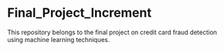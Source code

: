 # Final_Project_Increment
This repository belongs to the final project on credit card fraud detection using machine learning techniques. 
